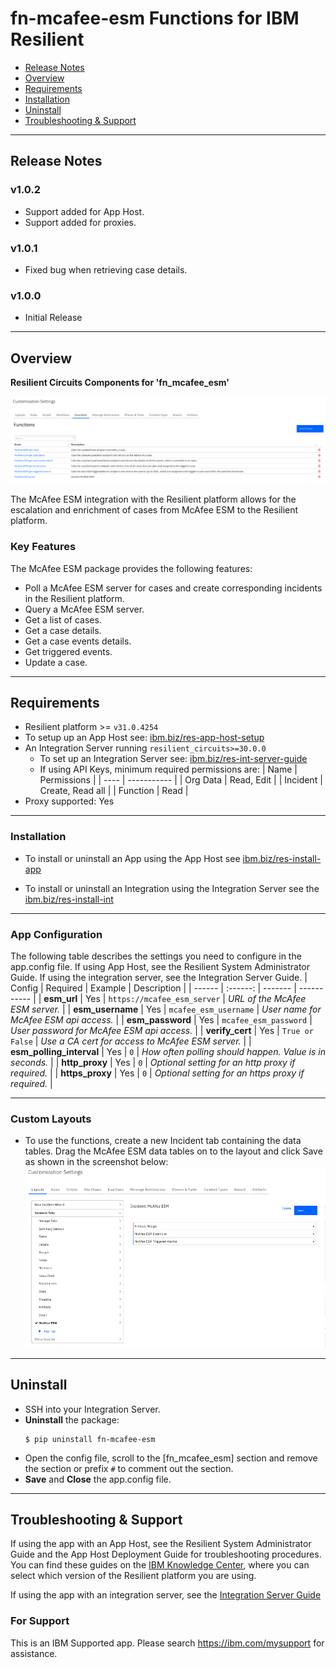 <!--
  This Install README.md is generated by running:
  "resilient-sdk docgen -p fn_mcafee_esm --install-guide"

  It is best edited using a Text Editor with a Markdown Previewer. VS Code
  is a good example. Checkout https://guides.github.com/features/mastering-markdown/
  for tips on writing with Markdown

  If you make manual edits and run docgen again, a .bak file will be created

  Store any screenshots in the "doc/screenshots" directory and reference them like:
  ![screenshot: screenshot_1](./doc/screenshots/screenshot_1.png)
-->

# fn-mcafee-esm Functions for IBM Resilient

- [Release Notes](#release-notes)
- [Overview](#overview)
- [Requirements](#requirements)
- [Installation](#installation)
- [Uninstall](#uninstall)
- [Troubleshooting & Support](#troubleshooting)

---

## Release Notes
<!--
  Specify all changes in this release. Do not remove the release 
  notes of a previous release
-->
### v1.0.2
- Support added for App Host.
- Support added for proxies.

### v1.0.1
* Fixed bug when retrieving case details. 

### v1.0.0
* Initial Release

---

## Overview
<!--
  Provide a high-level description of the function itself and its remote software or application.
  The text below is parsed from the "description" and "long_description" attributes in the setup.py file
-->
**Resilient Circuits Components for 'fn_mcafee_esm'**

 ![screenshot: main](./doc/screenshots/main.png)

The McAfee ESM integration with the Resilient platform allows for the escalation and enrichment 
of cases from McAfee ESM to the Resilient platform.
### Key Features
<!--
  List the Key Features of the Integration
-->
The McAfee ESM package provides the following features:
* Poll a McAfee ESM server for cases and create corresponding incidents in the Resilient platform.
* Query a McAfee ESM server.
* Get a list of cases.
* Get a case details.
* Get a case events details.
* Get triggered events.
* Update a case.  
---

## Requirements
<!--
  List any Requirements 
-->
* Resilient platform >= `v31.0.4254`
* To setup up an App Host see:  [ibm.biz/res-app-host-setup](https://ibm.biz/res-app-host-setup)
* An Integration Server running `resilient_circuits>=30.0.0`
  * To set up an Integration Server see: [ibm.biz/res-int-server-guide](https://ibm.biz/res-int-server-guide)
  * If using API Keys, minimum required permissions are:
    | Name | Permissions |
    | ---- | ----------- |
    | Org Data | Read, Edit |
    | Incident | Create, Read all |
    | Function | Read |
* Proxy supported: Yes
---


### Installation
* To install or uninstall an App using the App Host see [ibm.biz/res-install-app](https://ibm.biz/res-install-app)

* To install or uninstall an Integration using the Integration Server see the [ibm.biz/res-install-int](https://ibm.biz/res-install-int)
---

### App Configuration
The following table describes the settings you need to configure in the app.config file. If using App Host, see the Resilient System Administrator Guide. If using the integration server, see the Integration Server Guide.
| Config | Required | Example | Description |
| ------ | :------: | ------- | ----------- |
| **esm_url** | Yes | `https://mcafee_esm_server` | *URL of the McAfee ESM server.* |
| **esm_username** | Yes | `mcafee_esm_username` | *User name for McAfee ESM api access.* |
| **esm_password** | Yes | `mcafee_esm_password` | *User password for McAfee ESM api access.*  |
| **verify_cert** | Yes | `True or False` | *Use a CA cert for access to McAfee ESM server.* |
| **esm_polling_interval** | Yes | `0` | *How often polling should happen. Value is in seconds.* |
| **http_proxy** | Yes | `0` | *Optional setting for an http proxy if required.*  |
| **https_proxy** | Yes | `0` | *Optional setting for an https proxy if required.*  |

---

### Custom Layouts
<!--
  Use this section to provide guidance on where the user should add any custom fields and data tables.
  You may wish to recommend a new incident tab.
  You should save a screenshot "custom_layouts.png" in the doc/screenshots directory and reference it here
-->
* To use the functions, create a new Incident tab containing the data tables. Drag the McAfee ESM data tables on to the layout and click Save as shown in the screenshot below:
  ![screenshot: custom_layouts](./doc/screenshots/custom_layouts.png)

---

## Uninstall
* SSH into your Integration Server.
* **Uninstall** the package:
  ```
  $ pip uninstall fn-mcafee-esm
  ```
* Open the config file, scroll to the [fn_mcafee_esm] section and remove the section or prefix `#` to comment out the section.
* **Save** and **Close** the app.config file.

---

## Troubleshooting & Support
If using the app with an App Host, see the Resilient System Administrator Guide and the App Host Deployment Guide for troubleshooting procedures. You can find these guides on the [IBM Knowledge Center](https://www.ibm.com/support/knowledgecenter/SSBRUQ), where you can select which version of the Resilient platform you are using.

If using the app with an integration server, see the [Integration Server Guide](https://ibm.biz/res-int-server-guide)

### For Support
This is an IBM Supported app. Please search https://ibm.com/mysupport for assistance.

